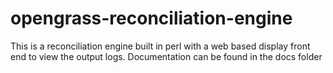 # opengrass-reconciliation-engine
This is a reconciliation engine built in perl with a web based display front end to view the output logs. Documentation can be found in the docs folder
